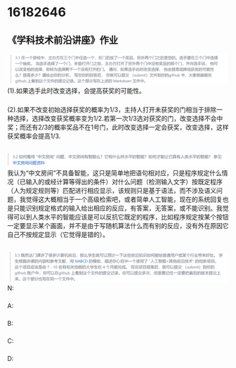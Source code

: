 16182646
========
《学科技术前沿讲座》作业
-------------
![](https://github.com/hhjiayou/16182646.md/blob/master/360%E6%88%AA%E5%9B%BE175601318378124.png)
(1).如果选手此时改变选择，会提高获奖的可能性。
###
(2).如果不改变初始选择获奖的概率为1/3，主持人打开未获奖的门相当于排除一种选择，选择改变获奖概率变为1/2.若第一次1/3选对获奖的门，改变选择不会中奖；而还有2/3的概率奖品不在1号门，此时改变选择一定会获奖，改变选择，这样获奖概率会提高1/3.
##

![](https://github.com/hhjiayou/16182646.md/blob/master/360%E6%88%AA%E5%9B%BE18180714758574.png)
 我认为“中文房间”不具备智能，这只是简单地把语句相对应，只是程序规定什么情况（已输入的或经计算等得出的条件）对什么问题（检测输入文字）按既定程序（人为规定规则等）匹配进行相应显示，该规则只是基于语法，而不涉及语义问题，我觉得这大概相当于一个高级检索吧，或者简单人工智能，现在的系统回复也是只能识别规定格式的输入给出相应的反应，有答案，无答案，或不能识别。我觉得可以到人类水平的智能应该是可以反抗它既定的程序，比如程序规定按某个按钮一定要显示某个画面，并不是由于写随机算法什么而有别的反应，没有外在原因它自己不按规定显示（它觉得是错的）。
##

![](https://github.com/hhjiayou/16182646.md/blob/master/360%E6%88%AA%E5%9B%BE17790415284918.png)
N:
###
A:
###
B:
###
C:
###
D:
###

